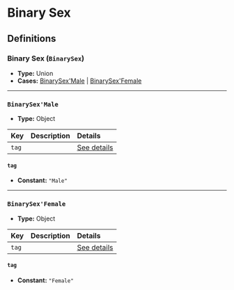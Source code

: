 # Binary Sex

## Definitions

### <a name="BinarySex"></a> Binary Sex (`BinarySex`)

- **Type:** Union
- **Cases:** <a href="#BinarySex'Male">BinarySex'Male</a> | <a href="#BinarySex'Female">BinarySex'Female</a>

---

### <a name="BinarySex'Male"></a> `BinarySex'Male`

- **Type:** Object

Key | Description | Details
:-- | :-- | :--
`tag` |  | <a href="#BinarySex'Male/tag">See details</a>

#### <a name="BinarySex'Male/tag"></a> `tag`

- **Constant:** `"Male"`

---

### <a name="BinarySex'Female"></a> `BinarySex'Female`

- **Type:** Object

Key | Description | Details
:-- | :-- | :--
`tag` |  | <a href="#BinarySex'Female/tag">See details</a>

#### <a name="BinarySex'Female/tag"></a> `tag`

- **Constant:** `"Female"`
